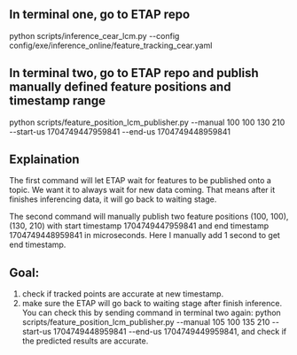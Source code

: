 ## In terminal one, go to ETAP repo
python scripts/inference_cear_lcm.py --config config/exe/inference_online/feature_tracking_cear.yaml 

## In terminal two, go to ETAP repo and publish manually defined feature positions and timestamp range
python scripts/feature_position_lcm_publisher.py --manual 100 100 130 210 --start-us 1704749447959841 --end-us 1704749448959841

## Explaination
The first command will let ETAP wait for features to be published onto a topic. We want it to always wait for new data coming. That means after it finishes inferencing data, it will go back to waiting stage.

The second command will manually publish two feature positions (100, 100), (130, 210) with start timestamp 1704749447959841 and end timestamp 1704749448959841 in microseconds. Here I manually add 1 second to get end timestamp.

## Goal:

1. check if tracked points are accurate at new timestamp.
2. make sure the ETAP will go back to waiting stage after finish inference. You can check this by sending command in terminal two again: python scripts/feature_position_lcm_publisher.py --manual 105 100 135 210 --start-us 1704749448959841 --end-us 1704749449959841, and check if the predicted results are accurate.